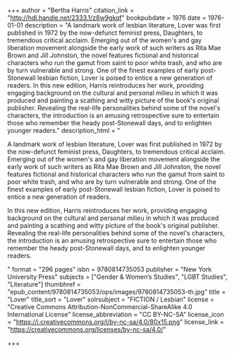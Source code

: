 +++
author = "Bertha Harris"
citation_link = "http://hdl.handle.net/2333.1/z8w9gkqf"
bookpubdate = 1976
date = 1976-01-01
description = "A landmark work of lesbian literature, Lover was first published in 1972 by the now-defunct feminist press, Daughters, to tremendous critical acclaim. Emerging out of the women's and gay liberation movement alongside the early work of such writers as Rita Mae Brown and Jill Johnston, the novel features fictional and historical characters who run the gamut from saint to poor white trash, and who are by turn vulnerable and strong. One of the finest examples of early post-Stonewall lesbian fiction, Lover is poised to entice a new generation of readers. In this new edition, Harris reintroduces her work, providing engaging background on the cultural and personal milieu in which it was produced and painting a scathing and witty picture of the book's original publisher. Revealing the real-life personalities behind some of the novel's characters, the introduction is an amusing retrospective sure to entertain those who remember the heady post-Stonewall days, and to enlighten younger readers."
description_html = "<p>A landmark work of lesbian literature, Lover was first published in 1972 by the now-defunct feminist press, Daughters, to tremendous critical acclaim. Emerging out of the women's and gay liberation movement alongside the early work of such writers as Rita Mae Brown and Jill Johnston, the novel features fictional and historical characters who run the gamut from saint to poor white trash, and who are by turn vulnerable and strong. One of the finest examples of early post-Stonewall lesbian fiction, Lover is poised to entice a new generation of readers.</p> <p>In this new edition, Harris reintroduces her work, providing engaging background on the cultural and personal milieu in which it was produced and painting a scathing and witty picture of the book's original publisher. Revealing the real-life personalities behind some of the novel's characters, the introduction is an amusing retrospective sure to entertain those who remember the heady post-Stonewall days, and to enlighten younger readers.</p>"
format = "296 pages"
isbn = 9780814735053
publisher = "New York University Press"
subjects = ["Gender & Women’s Studies", "LGBT Studies", "Literature"]
thumbhref = "epub_content/9780814735053/ops/images/9780814735053-th.jpg"
title = "Lover"
title_sort = "Lover"
solrsubject = "FICTION / Lesbian"
license = "Creative Commons Attribution-NonCommercial-ShareAlike 4.0 International License"
license_abbreviation = "CC BY-NC-SA"
license_icon = "https://i.creativecommons.org/l/by-nc-sa/4.0/80x15.png"
license_link = "https://creativecommons.org/licenses/by-nc-sa/4.0/"

+++

